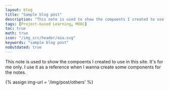 ```yaml
---
layout: blog
title: "Sample blog post"
description: "This note is used to show the compoents I created to use in this site. It's for me only. I use it as a reference when I wanna create some components for the notes."
tags: [Project-based Learning, MOOC]
toc: true
math: true
icon: "/img_src/header/aio.svg"
keywords: "sample blog post"
noOutdated: true
---
```


This note is used to show the compoents I created to use in this site. It's for me only. I use it as a reference when I wanna create some components for the notes.

{% assign img-url = '/img/post/others' %}